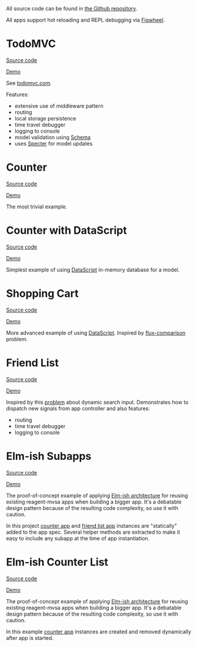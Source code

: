 All source code can be found in [the Github repository](https://github.com/metametadata/reagent-mvsa/tree/master/examples/).

All apps support hot reloading and REPL debugging via [Figwheel](https://github.com/bhauman/lein-figwheel).

# TodoMVC
[Source code](https://github.com/metametadata/reagent-mvsa/tree/master/examples/todomvc)

[Demo](/examples/todomvc)

See [todomvc.com](http://todomvc.com/).

Features:

* extensive use of middleware pattern
* routing
* local storage persistence
* time travel debugger
* logging to console
* model validation using [Schema](https://github.com/plumatic/schema)
* uses [Specter](https://github.com/nathanmarz/specter) for model updates

# Counter
[Source code](https://github.com/metametadata/reagent-mvsa/tree/master/examples/counter)

[Demo](/examples/counter)

The most trivial example.

# Counter with DataScript
[Source code](https://github.com/metametadata/reagent-mvsa/tree/master/examples/counter-datascript)

[Demo](/examples/counter-datascript)

Simplest example of using [DataScript](https://github.com/tonsky/datascript) in-memory database for a model.

# Shopping Cart
[Source code](https://github.com/metametadata/reagent-mvsa/tree/master/examples/shopping-cart)

[Demo](/examples/shopping-cart)

More advanced example of using [DataScript](https://github.com/tonsky/datascript).
Inspired by [flux-comparison](https://github.com/voronianski/flux-comparison) problem.

# Friend List

[Source code](https://github.com/metametadata/reagent-mvsa/tree/master/examples/friend-list)

[Demo](/examples/friend-list)

Inspired by this [problem](https://github.com/DerekCuevas/friend-list) about dynamic search input.
Demonstrates how to dispatch new signals from app controller and also features:

* routing
* time travel debugger
* logging to console

# Elm-ish Subapps
[Source code](https://github.com/metametadata/reagent-mvsa/tree/master/examples/elmish-subapps)

[Demo](/examples/elmish-subapps)

The proof-of-concept example of applying [Elm-ish architecture](https://github.com/evancz/elm-architecture-tutorial/)
for reusing existing reagent-mvsa apps when building a bigger app.
It's a debatable design pattern because of the resulting code complexity, so use it with caution.

In this project [counter app](#counter) and [friend list app](#friend-list) instances are "statically" added to the app spec.
Several helper methods are extracted to make it easy to include any subapp at the time of app instantiation.

# Elm-ish Counter List
[Source code](https://github.com/metametadata/reagent-mvsa/tree/master/examples/elmish-counter-list)

[Demo](/examples/elmish-counter-list)

The proof-of-concept example of applying [Elm-ish architecture](https://github.com/evancz/elm-architecture-tutorial/)
for reusing existing reagent-mvsa apps when building a bigger app.
It's a debatable design pattern because of the resulting code complexity, so use it with caution.

In this example [counter app](#counter) instances are created and removed dynamically after app is started.